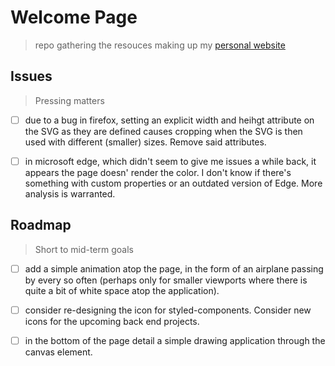 # Welcome Page

> repo gathering the resouces making up my [personal website](https://borntofrappe.github.io/)

## Issues

> Pressing matters

- [ ] due to a bug in firefox, setting an explicit width and heihgt attribute on the SVG as they are defined causes cropping when the SVG is then used with different (smaller) sizes. Remove said attributes.

- [ ] in microsoft edge, which didn't seem to give me issues a while back, it appears the page doesn' render the color. I don't know if there's something with custom properties or an outdated version of Edge. More analysis is warranted.

## Roadmap

> Short to mid-term goals

- [ ] add a simple animation atop the page, in the form of an airplane passing by every so often (perhaps only for smaller viewports where there is quite a bit of white space atop the application).

- [ ] consider re-designing the icon for styled-components. Consider new icons for the upcoming back end projects.

- [ ] in the bottom of the page detail a simple drawing application through the canvas element.
